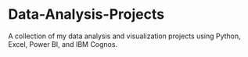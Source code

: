 # Data-Analysis-Projects
A collection of my data analysis and visualization projects using Python, Excel, Power BI, and IBM Cognos.
